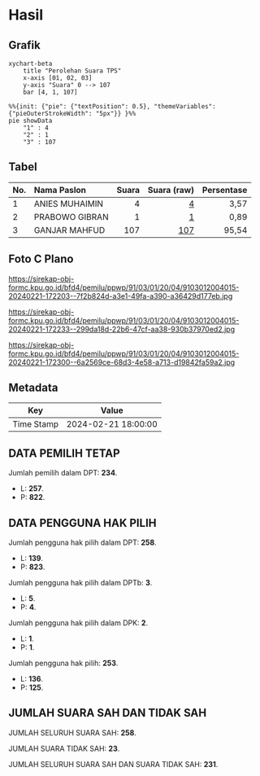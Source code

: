 # Hasil

## Grafik

```mermaid
xychart-beta
    title "Perolehan Suara TPS"
    x-axis [01, 02, 03]
    y-axis "Suara" 0 --> 107
    bar [4, 1, 107]
```

```mermaid
%%{init: {"pie": {"textPosition": 0.5}, "themeVariables": {"pieOuterStrokeWidth": "5px"}} }%%
pie showData
    "1" : 4
    "2" : 1
    "3" : 107
```

## Tabel

| No. | Nama Paslon    | Suara | Suara (raw) | Persentase |
|:--- |:-------------- | -----:| -----------:| ----------:|
| 1   | ANIES MUHAIMIN | 4     | [4][p-1]    | 3,57       |
| 2   | PRABOWO GIBRAN | 1     | [1][p-2]    | 0,89       |
| 3   | GANJAR MAHFUD  | 107   | [107][p-3]  | 95,54      |


[p-1]: https://github.com/gigit-pemilu/pemilu-2024-91-papua/blob/main/pilpres/hitung-suara/sub/91-papua/sub/03-jayapura/sub/01-sentani/sub/2004-sereh/sub/015-tps/sub/paslon-1.txt
[p-2]: https://github.com/gigit-pemilu/pemilu-2024-91-papua/blob/main/pilpres/hitung-suara/sub/91-papua/sub/03-jayapura/sub/01-sentani/sub/2004-sereh/sub/015-tps/sub/paslon-2.txt
[p-3]: https://github.com/gigit-pemilu/pemilu-2024-91-papua/blob/main/pilpres/hitung-suara/sub/91-papua/sub/03-jayapura/sub/01-sentani/sub/2004-sereh/sub/015-tps/sub/paslon-3.txt

## Foto C Plano

https://sirekap-obj-formc.kpu.go.id/bfd4/pemilu/ppwp/91/03/01/20/04/9103012004015-20240221-172203--7f2b824d-a3e1-49fa-a390-a36429d177eb.jpg

https://sirekap-obj-formc.kpu.go.id/bfd4/pemilu/ppwp/91/03/01/20/04/9103012004015-20240221-172233--299da18d-22b6-47cf-aa38-930b37970ed2.jpg

https://sirekap-obj-formc.kpu.go.id/bfd4/pemilu/ppwp/91/03/01/20/04/9103012004015-20240221-172300--6a2569ce-68d3-4e58-a713-d19842fa59a2.jpg


## Metadata

| Key        | Value               |
| ---------- | ------------------- |
| Time Stamp | 2024-02-21 18:00:00 |


## DATA PEMILIH TETAP

Jumlah pemilih dalam DPT: **234**.
 * L: **257**.
 * P: **822**.

## DATA PENGGUNA HAK PILIH

Jumlah pengguna hak pilih dalam DPT: **258**.
 * L: **139**.
 * P: **823**.

Jumlah pengguna hak pilih dalam DPTb: **3**.
 * L: **5**.
 * P: **4**.

Jumlah pengguna hak pilih dalam DPK: **2**.
 * L: **1**.
 * P: **1**.

Jumlah pengguna hak pilih: **253**.
 * L: **136**.
 * P: **125**.

## JUMLAH SUARA SAH DAN TIDAK SAH

JUMLAH SELURUH SUARA SAH: **258**.

JUMLAH SUARA TIDAK SAH: **23**.

JUMLAH SELURUH SUARA SAH DAN SUARA TIDAK SAH: **231**.


